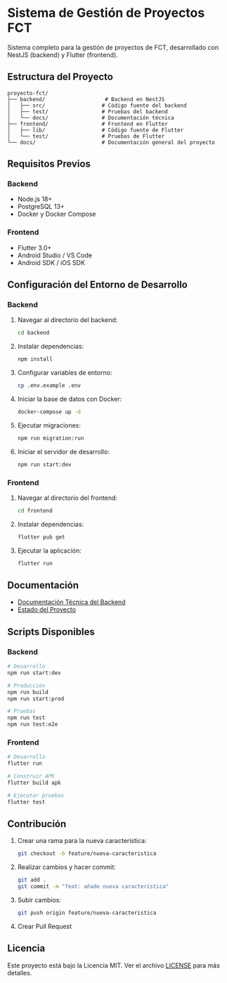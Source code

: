 # Sistema de Gestión de Proyectos FCT

Sistema completo para la gestión de proyectos de FCT, desarrollado con NestJS (backend) y Flutter (frontend).

## Estructura del Proyecto

```
proyecto-fct/
├── backend/                   # Backend en NestJS
│   ├── src/                  # Código fuente del backend
│   ├── test/                 # Pruebas del backend
│   └── docs/                 # Documentación técnica
├── frontend/                 # Frontend en Flutter
│   ├── lib/                  # Código fuente de Flutter
│   └── test/                 # Pruebas de Flutter
└── docs/                     # Documentación general del proyecto
```

## Requisitos Previos

### Backend
- Node.js 18+
- PostgreSQL 13+
- Docker y Docker Compose

### Frontend
- Flutter 3.0+
- Android Studio / VS Code
- Android SDK / iOS SDK

## Configuración del Entorno de Desarrollo

### Backend

1. Navegar al directorio del backend:
   ```bash
   cd backend
   ```

2. Instalar dependencias:
   ```bash
   npm install
   ```

3. Configurar variables de entorno:
   ```bash
   cp .env.example .env
   ```

4. Iniciar la base de datos con Docker:
   ```bash
   docker-compose up -d
   ```

5. Ejecutar migraciones:
   ```bash
   npm run migration:run
   ```

6. Iniciar el servidor de desarrollo:
   ```bash
   npm run start:dev
   ```

### Frontend

1. Navegar al directorio del frontend:
   ```bash
   cd frontend
   ```

2. Instalar dependencias:
   ```bash
   flutter pub get
   ```

3. Ejecutar la aplicación:
   ```bash
   flutter run
   ```

## Documentación

- [Documentación Técnica del Backend](./backend/docs/TECHNICAL_DOCUMENTATION.md)
- [Estado del Proyecto](./backend/docs/PROJECT_STATUS.md)

## Scripts Disponibles

### Backend
```bash
# Desarrollo
npm run start:dev

# Producción
npm run build
npm run start:prod

# Pruebas
npm run test
npm run test:e2e
```

### Frontend
```bash
# Desarrollo
flutter run

# Construir APK
flutter build apk

# Ejecutar pruebas
flutter test
```

## Contribución

1. Crear una rama para la nueva característica:
   ```bash
   git checkout -b feature/nueva-caracteristica
   ```

2. Realizar cambios y hacer commit:
   ```bash
   git add .
   git commit -m "feat: añade nueva característica"
   ```

3. Subir cambios:
   ```bash
   git push origin feature/nueva-caracteristica
   ```

4. Crear Pull Request

## Licencia

Este proyecto está bajo la Licencia MIT. Ver el archivo [LICENSE](./LICENSE) para más detalles. 
